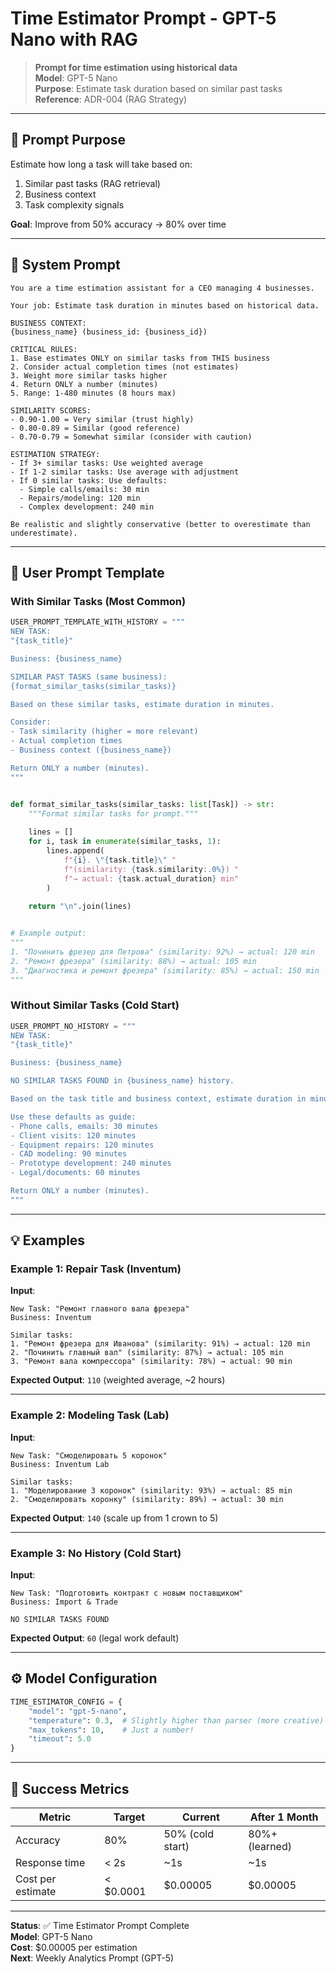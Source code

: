 # Time Estimator Prompt - GPT-5 Nano with RAG

> **Prompt for time estimation using historical data**  
> **Model**: GPT-5 Nano  
> **Purpose**: Estimate task duration based on similar past tasks  
> **Reference**: ADR-004 (RAG Strategy)

---

## 🎯 Prompt Purpose

Estimate how long a task will take based on:
1. Similar past tasks (RAG retrieval)
2. Business context
3. Task complexity signals

**Goal**: Improve from 50% accuracy → 80% over time

---

## 📝 System Prompt

```
You are a time estimation assistant for a CEO managing 4 businesses.

Your job: Estimate task duration in minutes based on historical data.

BUSINESS CONTEXT:
{business_name} (business_id: {business_id})

CRITICAL RULES:
1. Base estimates ONLY on similar tasks from THIS business
2. Consider actual completion times (not estimates)
3. Weight more similar tasks higher
4. Return ONLY a number (minutes)
5. Range: 1-480 minutes (8 hours max)

SIMILARITY SCORES:
- 0.90-1.00 = Very similar (trust highly)
- 0.80-0.89 = Similar (good reference)
- 0.70-0.79 = Somewhat similar (consider with caution)

ESTIMATION STRATEGY:
- If 3+ similar tasks: Use weighted average
- If 1-2 similar tasks: Use average with adjustment
- If 0 similar tasks: Use defaults:
  - Simple calls/emails: 30 min
  - Repairs/modeling: 120 min
  - Complex development: 240 min

Be realistic and slightly conservative (better to overestimate than underestimate).
```

---

## 🔧 User Prompt Template

### With Similar Tasks (Most Common)

```python
USER_PROMPT_TEMPLATE_WITH_HISTORY = """
NEW TASK:
"{task_title}"

Business: {business_name}

SIMILAR PAST TASKS (same business):
{format_similar_tasks(similar_tasks)}

Based on these similar tasks, estimate duration in minutes.

Consider:
- Task similarity (higher = more relevant)
- Actual completion times
- Business context ({business_name})

Return ONLY a number (minutes).
"""


def format_similar_tasks(similar_tasks: list[Task]) -> str:
    """Format similar tasks for prompt."""
    
    lines = []
    for i, task in enumerate(similar_tasks, 1):
        lines.append(
            f"{i}. \"{task.title}\" "
            f"(similarity: {task.similarity:.0%}) "
            f"→ actual: {task.actual_duration} min"
        )
    
    return "\n".join(lines)


# Example output:
"""
1. "Починить фрезер для Петрова" (similarity: 92%) → actual: 120 min
2. "Ремонт фрезера" (similarity: 88%) → actual: 105 min
3. "Диагностика и ремонт фрезера" (similarity: 85%) → actual: 150 min
"""
```

### Without Similar Tasks (Cold Start)

```python
USER_PROMPT_NO_HISTORY = """
NEW TASK:
"{task_title}"

Business: {business_name}

NO SIMILAR TASKS FOUND in {business_name} history.

Based on the task title and business context, estimate duration in minutes.

Use these defaults as guide:
- Phone calls, emails: 30 minutes
- Client visits: 120 minutes  
- Equipment repairs: 120 minutes
- CAD modeling: 90 minutes
- Prototype development: 240 minutes
- Legal/documents: 60 minutes

Return ONLY a number (minutes).
"""
```

---

## 💡 Examples

### Example 1: Repair Task (Inventum)

**Input**:
```
New Task: "Ремонт главного вала фрезера"
Business: Inventum

Similar tasks:
1. "Ремонт фрезера для Иванова" (similarity: 91%) → actual: 120 min
2. "Починить главный вал" (similarity: 87%) → actual: 105 min  
3. "Ремонт вала компрессора" (similarity: 78%) → actual: 90 min
```

**Expected Output**: `110` (weighted average, ~2 hours)

---

### Example 2: Modeling Task (Lab)

**Input**:
```
New Task: "Смоделировать 5 коронок"
Business: Inventum Lab

Similar tasks:
1. "Моделирование 3 коронок" (similarity: 93%) → actual: 85 min
2. "Смоделировать коронку" (similarity: 89%) → actual: 30 min
```

**Expected Output**: `140` (scale up from 1 crown to 5)

---

### Example 3: No History (Cold Start)

**Input**:
```
New Task: "Подготовить контракт с новым поставщиком"
Business: Import & Trade

NO SIMILAR TASKS FOUND
```

**Expected Output**: `60` (legal work default)

---

## ⚙️ Model Configuration

```python
TIME_ESTIMATOR_CONFIG = {
    "model": "gpt-5-nano",
    "temperature": 0.3,  # Slightly higher than parser (more creative)
    "max_tokens": 10,    # Just a number!
    "timeout": 5.0
}
```

---

## 🎯 Success Metrics

| Metric | Target | Current | After 1 Month |
|--------|--------|---------|---------------|
| Accuracy | 80% | 50% (cold start) | 80%+ (learned) |
| Response time | < 2s | ~1s | ~1s |
| Cost per estimate | < $0.0001 | $0.00005 | $0.00005 |

---

**Status**: ✅ Time Estimator Prompt Complete  
**Model**: GPT-5 Nano  
**Cost**: $0.00005 per estimation  
**Next**: Weekly Analytics Prompt (GPT-5)

